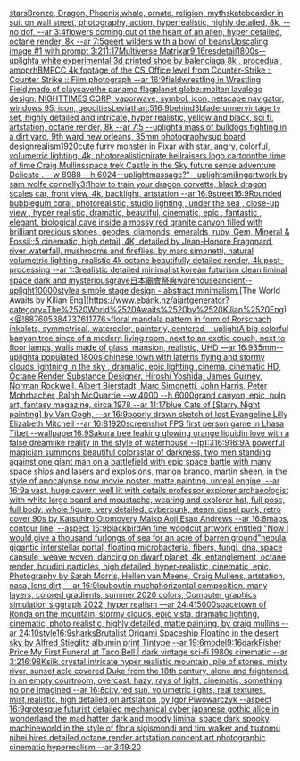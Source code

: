 [stars](https://www.ebank.nz/aiartgenerator?category=stars)[Bronze, Dragon, Phoenix,whale, ornate, religion, myth](https://www.ebank.nz/aiartgenerator?category=Bronze%2C%2520Dragon%2C%2520Phoenix%2Cwhale%2C%2520ornate%2C%2520religion%2C%2520myth)[skateboarder in suit on wall street, photography, action, hyperrealistic, highly detailed, 8k, --no dof, --ar 3:4](https://www.ebank.nz/aiartgenerator?category=skateboarder%2520in%2520suit%2520on%2520wall%2520street%2C%2520photography%2C%2520action%2C%2520hyperrealistic%2C%2520highly%2520detailed%2C%25208k%2C%2520--no%2520dof%2C%2520--ar%25203%3A4)[flowers coming out of the heart of an alien, hyper detailed, octane render, 8k --ar 7:5](https://www.ebank.nz/aiartgenerator?category=flowers%2520coming%2520out%2520of%2520the%2520heart%2520of%2520an%2520alien%2C%2520hyper%2520detailed%2C%2520octane%2520render%2C%25208k%2520--ar%25207%3A5)[geert wilders with a bowl of beans](https://www.ebank.nz/aiartgenerator?category=geert%2520wilders%2520with%2520a%2520bowl%2520of%2520beans)[Upscaling image #1 with prompt ](https://www.ebank.nz/aiartgenerator?category=Upscaling%2520image%2520%231%2520with%2520prompt%2520)[3:2](https://www.ebank.nz/aiartgenerator?category=3%3A2)[11:17](https://www.ebank.nz/aiartgenerator?category=11%3A17)[Multiverse Matrix](https://www.ebank.nz/aiartgenerator?category=Multiverse%2520Matrix)[ar9:16](https://www.ebank.nz/aiartgenerator?category=ar9%3A16)[res](https://www.ebank.nz/aiartgenerator?category=res)[detail](https://www.ebank.nz/aiartgenerator?category=detail)[1800s](https://www.ebank.nz/aiartgenerator?category=1800s)[--uplight](https://www.ebank.nz/aiartgenerator?category=--uplight)[a white experimental 3d printed shoe by balenciaga 8k , procedual, amoprh](https://www.ebank.nz/aiartgenerator?category=a%2520white%2520experimental%25203d%2520printed%2520shoe%2520by%2520balenciaga%25208k%2520%2C%2520procedual%2C%2520amoprh)[BMPCC 4k  footage of the CS_Office level from Counter-Strike :: Counter Strike :: Film photograph --ar 16:9](https://www.ebank.nz/aiartgenerator?category=BMPCC%25204k%2520%2520footage%2520of%2520the%2520CS_Office%2520level%2520from%2520Counter-Strike%2520%3A%3A%2520Counter%2520Strike%2520%3A%3A%2520Film%2520photograph%2520--ar%252016%3A9)[field](https://www.ebank.nz/aiartgenerator?category=field)[wrestling in Wrestling Field,made of clay](https://www.ebank.nz/aiartgenerator?category=wrestling%2520in%2520Wrestling%2520Field%2Cmade%2520of%2520clay)[cave](https://www.ebank.nz/aiartgenerator?category=cave)[the panama flag](https://www.ebank.nz/aiartgenerator?category=the%2520panama%2520flag)[planet globe::molten lava](https://www.ebank.nz/aiartgenerator?category=planet%2520globe%3A%3Amolten%2520lava)[logo design, NIGHTTIMES CORP, vaporwave, symbol, icon, netscape navigator, windows 95, icon, geocities](https://www.ebank.nz/aiartgenerator?category=logo%2520design%2C%2520NIGHTTIMES%2520CORP%2C%2520vaporwave%2C%2520symbol%2C%2520icon%2C%2520netscape%2520navigator%2C%2520windows%252095%2C%2520icon%2C%2520geocities)[Leviathan:5](https://www.ebank.nz/aiartgenerator?category=Leviathan%3A5)[16:9](https://www.ebank.nz/aiartgenerator?category=16%3A9)[behind](https://www.ebank.nz/aiartgenerator?category=behind)[3](https://www.ebank.nz/aiartgenerator?category=3)[bladerunner](https://www.ebank.nz/aiartgenerator?category=bladerunner)[vintage tv set, highly detailed and intricate, hyper realistic, yellow and black, sci fi, artstation, octane render, 8k --ar 7:5 --uplight](https://www.ebank.nz/aiartgenerator?category=vintage%2520tv%2520set%2C%2520highly%2520detailed%2520and%2520intricate%2C%2520hyper%2520realistic%2C%2520yellow%2520and%2520black%2C%2520sci%2520fi%2C%2520artstation%2C%2520octane%2520render%2C%25208k%2520--ar%25207%3A5%2520--uplight)[a mass of bulldogs fighting in a dirt yard, 9th ward new orleans, 35mm photography](https://www.ebank.nz/aiartgenerator?category=a%2520mass%2520of%2520bulldogs%2520fighting%2520in%2520a%2520dirt%2520yard%2C%25209th%2520ward%2520new%2520orleans%2C%252035mm%2520photography)[sup board design](https://www.ebank.nz/aiartgenerator?category=sup%2520board%2520design)[realism](https://www.ebank.nz/aiartgenerator?category=realism)[1920](https://www.ebank.nz/aiartgenerator?category=1920)[cute furry monster in Pixar with star, angry, colorful, volumetric lighting, 4k, photorealistic](https://www.ebank.nz/aiartgenerator?category=cute%2520furry%2520monster%2520in%2520Pixar%2520with%2520star%2C%2520angry%2C%2520colorful%2C%2520volumetric%2520lighting%2C%25204k%2C%2520photorealistic)[pirate hellraisers logo cartoon](https://www.ebank.nz/aiartgenerator?category=pirate%2520hellraisers%2520logo%2520cartoon)[the time of time Craig Mullins](https://www.ebank.nz/aiartgenerator?category=the%2520time%2520of%2520time%2520Craig%2520Mullins)[space trek Castle in the Sky future sense adventure  Delicate  . --w 8988 --h 6024](https://www.ebank.nz/aiartgenerator?category=space%2520trek%2520Castle%2520in%2520the%2520Sky%2520future%2520sense%2520adventure%2520%2520Delicate%2520%2520.%2520--w%25208988%2520--h%25206024)[--uplight](https://www.ebank.nz/aiartgenerator?category=--uplight)[massage?"](https://www.ebank.nz/aiartgenerator?category=massage%3F%22)[--uplight](https://www.ebank.nz/aiartgenerator?category=--uplight)[smiling](https://www.ebank.nz/aiartgenerator?category=smiling)[artwork by sam wolfe connelly](https://www.ebank.nz/aiartgenerator?category=artwork%2520by%2520sam%2520wolfe%2520connelly)[3:1](https://www.ebank.nz/aiartgenerator?category=3%3A1)[how to train your dragon corvette, black dragon scales car, front view, 4k, backlight, artstation --ar 16:9](https://www.ebank.nz/aiartgenerator?category=how%2520to%2520train%2520your%2520dragon%2520corvette%2C%2520black%2520dragon%2520scales%2520car%2C%2520front%2520view%2C%25204k%2C%2520backlight%2C%2520artstation%2520--ar%252016%3A9)[street](https://www.ebank.nz/aiartgenerator?category=street)[16:9](https://www.ebank.nz/aiartgenerator?category=16%3A9)[Rounded bubblegum coral, photorealistic, studio lighting , under the sea , close-up view , hyper realistic, dramatic, beautiful, cinematic, epic , fantastic , elegant, biological,](https://www.ebank.nz/aiartgenerator?category=Rounded%2520bubblegum%2520coral%2C%2520photorealistic%2C%2520studio%2520lighting%2520%2C%2520under%2520the%2520sea%2520%2C%2520close-up%2520view%2520%2C%2520hyper%2520realistic%2C%2520dramatic%2C%2520beautiful%2C%2520cinematic%2C%2520epic%2520%2C%2520fantastic%2520%2C%2520elegant%2C%2520biological%2C)[cave inside a mossy red granite canyon filled with brilliant precious stones, geodes, diamonds, emeralds, ruby, Gem, Mineral & Fossil::5 cinematic, high detail, 4K, detailed by Jean-Honoré Fragonard, river waterfall, mushrooms and fireflies, by marc simonetti, natural volumetric lighting, realistic 4k octane beautifully detailed render, 4k post-processing --ar 1:3](https://www.ebank.nz/aiartgenerator?category=cave%2520inside%2520a%2520mossy%2520red%2520granite%2520canyon%2520filled%2520with%2520brilliant%2520precious%2520stones%2C%2520geodes%2C%2520diamonds%2C%2520emeralds%2C%2520ruby%2C%2520Gem%2C%2520Mineral%2520%26%2520Fossil%3A%3A5%2520cinematic%2C%2520high%2520detail%2C%25204K%2C%2520detailed%2520by%2520Jean-Honor%C3%A9%2520Fragonard%2C%2520river%2520waterfall%2C%2520mushrooms%2520and%2520fireflies%2C%2520by%2520marc%2520simonetti%2C%2520natural%2520volumetric%2520lighting%2C%2520realistic%25204k%2520octane%2520beautifully%2520detailed%2520render%2C%25204k%2520post-processing%2520--ar%25201%3A3)[realistic detailed minimalist korean futurism clean liminal space dark and mysterious](https://www.ebank.nz/aiartgenerator?category=realistic%2520detailed%2520minimalist%2520korean%2520futurism%2520clean%2520liminal%2520space%2520dark%2520and%2520mysterious)[grave](https://www.ebank.nz/aiartgenerator?category=grave)[日本廟會祭典](https://www.ebank.nz/aiartgenerator?category=%E6%97%A5%E6%9C%AC%E5%BB%9F%E6%9C%83%E7%A5%AD%E5%85%B8)[warehouse](https://www.ebank.nz/aiartgenerator?category=warehouse)[ancient](https://www.ebank.nz/aiartgenerator?category=ancient)[--uplight](https://www.ebank.nz/aiartgenerator?category=--uplight)[10000](https://www.ebank.nz/aiartgenerator?category=10000)[style](https://www.ebank.nz/aiartgenerator?category=style)[a simple stage design - abstract minimalism.](https://www.ebank.nz/aiartgenerator?category=a%2520simple%2520stage%2520design%2520-%2520abstract%2520minimalism.)[The World Awaits by Kilian Eng](https://www.ebank.nz/aiartgenerator?category=The%2520World%2520Awaits%2520by%2520Kilian%2520Eng)[<@!887605384737611776>](https://www.ebank.nz/aiartgenerator?category=%3C%40%21887605384737611776%3E)[floral mandala pattern in form of Rorschach inkblots, symmetrical, watercolor, painterly, centered --uplight](https://www.ebank.nz/aiartgenerator?category=floral%2520mandala%2520pattern%2520in%2520form%2520of%2520Rorschach%2520inkblots%2C%2520symmetrical%2C%2520watercolor%2C%2520painterly%2C%2520centered%2520--uplight)[A big colorful banyan tree since of a modern living room, next to an exotic couch, next to floor lamps, walls made of glass, mansion, realistic, UHD —ar 16:9](https://www.ebank.nz/aiartgenerator?category=A%2520big%2520colorful%2520banyan%2520tree%2520since%2520of%2520a%2520modern%2520living%2520room%2C%2520next%2520to%2520an%2520exotic%2520couch%2C%2520next%2520to%2520floor%2520lamps%2C%2520walls%2520made%2520of%2520glass%2C%2520mansion%2C%2520realistic%2C%2520UHD%2520%E2%80%94ar%252016%3A9)[35mm](https://www.ebank.nz/aiartgenerator?category=35mm)[--uplight](https://www.ebank.nz/aiartgenerator?category=--uplight)[a populated 1800s chinese town with laterns flying and stormy clouds lightning in the sky , dramatic, epic lighting ,cinema, cinematic HD, Octane Render Substance Designer. Hiroshi Yoshida, James Gurney, Norman Rockwell, Albert Bierstadt, Marc Simonetti, John Harris, Peter Mohrbacher, Ralph McQuarrie --w 4000 --h 6000](https://www.ebank.nz/aiartgenerator?category=a%2520populated%25201800s%2520chinese%2520town%2520with%2520laterns%2520flying%2520and%2520stormy%2520clouds%2520lightning%2520in%2520the%2520sky%2520%2C%2520dramatic%2C%2520epic%2520lighting%2520%2Ccinema%2C%2520cinematic%2520HD%2C%2520Octane%2520Render%2520Substance%2520Designer.%2520Hiroshi%2520Yoshida%2C%2520James%2520Gurney%2C%2520Norman%2520Rockwell%2C%2520Albert%2520Bierstadt%2C%2520Marc%2520Simonetti%2C%2520John%2520Harris%2C%2520Peter%2520Mohrbacher%2C%2520Ralph%2520McQuarrie%2520--w%25204000%2520--h%25206000)[grand canyon, epic, pulp art, fantasy magazine, circa 1978 --ar 11:17](https://www.ebank.nz/aiartgenerator?category=grand%2520canyon%2C%2520epic%2C%2520pulp%2520art%2C%2520fantasy%2520magazine%2C%2520circa%25201978%2520--ar%252011%3A17)[blue Cats of [Starry Night painting] by Van Gogh, --ar 16:9](https://www.ebank.nz/aiartgenerator?category=blue%2520Cats%2520of%2520%5BStarry%2520Night%2520painting%5D%2520by%2520Van%2520Gogh%2C%2520--ar%252016%3A9)[poorly drawn sketch of lost Evangeline Lilly Elizabeth Mitchell --ar 16:8](https://www.ebank.nz/aiartgenerator?category=poorly%2520drawn%2520sketch%2520of%2520lost%2520Evangeline%2520Lilly%2520Elizabeth%2520Mitchell%2520--ar%252016%3A8)[1920](https://www.ebank.nz/aiartgenerator?category=1920)[screenshot FPS first person game in Lhasa Tibet --wallpaper](https://www.ebank.nz/aiartgenerator?category=screenshot%2520FPS%2520first%2520person%2520game%2520in%2520Lhasa%2520Tibet%2520--wallpaper)[16:9](https://www.ebank.nz/aiartgenerator?category=16%3A9)[Sakura tree leaking glowing orange liquid](https://www.ebank.nz/aiartgenerator?category=Sakura%2520tree%2520leaking%2520glowing%2520orange%2520liquid)[in love with a false dreamlike reality in the style of waterhouse --lp](https://www.ebank.nz/aiartgenerator?category=in%2520love%2520with%2520a%2520false%2520dreamlike%2520reality%2520in%2520the%2520style%2520of%2520waterhouse%2520--lp)[1:3](https://www.ebank.nz/aiartgenerator?category=1%3A3)[16:9](https://www.ebank.nz/aiartgenerator?category=16%3A9)[16:9](https://www.ebank.nz/aiartgenerator?category=16%3A9)[A powerful magician summons beautiful colors](https://www.ebank.nz/aiartgenerator?category=A%2520powerful%2520magician%2520summons%2520beautiful%2520colors)[star of darkness, two men standing against one giant man on a battlefield with epic space battle with many space ships and lasers and explosions, marlon brando, martin sheen, in the style of apocalypse now movie poster, matte painting, unreal engine, --ar 16:9](https://www.ebank.nz/aiartgenerator?category=star%2520of%2520darkness%2C%2520two%2520men%2520standing%2520against%2520one%2520giant%2520man%2520on%2520a%2520battlefield%2520with%2520epic%2520space%2520battle%2520with%2520many%2520space%2520ships%2520and%2520lasers%2520and%2520explosions%2C%2520marlon%2520brando%2C%2520martin%2520sheen%2C%2520in%2520the%2520style%2520of%2520apocalypse%2520now%2520movie%2520poster%2C%2520matte%2520painting%2C%2520unreal%2520engine%2C%2520--ar%252016%3A9)[a vast, huge cavern  well lit with details professor explorer archaeologist with white large beard and moustache, wearing and explorer hat, full pose, full body, whole figure, very detailed, cyberpunk, steam diesel punk, retro cover 90s by Katsuhiro Otomovery Maiko Aoji Esao Andrews --ar 16:8](https://www.ebank.nz/aiartgenerator?category=a%2520vast%2C%2520huge%2520cavern%2520%2520well%2520lit%2520with%2520details%2520professor%2520explorer%2520archaeologist%2520with%2520white%2520large%2520beard%2520and%2520moustache%2C%2520wearing%2520and%2520explorer%2520hat%2C%2520full%2520pose%2C%2520full%2520body%2C%2520whole%2520figure%2C%2520very%2520detailed%2C%2520cyberpunk%2C%2520steam%2520diesel%2520punk%2C%2520retro%2520cover%252090s%2520by%2520Katsuhiro%2520Otomovery%2520Maiko%2520Aoji%2520Esao%2520Andrews%2520--ar%252016%3A8)[maps, contour line,  --aspect 16:9](https://www.ebank.nz/aiartgenerator?category=maps%2C%2520contour%2520line%2C%2520%2520--aspect%252016%3A9)[blackbird](https://www.ebank.nz/aiartgenerator?category=blackbird)[An fine woodcut artwork entitled "Now I would give a thousand furlongs of sea for an acre of barren ground"](https://www.ebank.nz/aiartgenerator?category=An%2520fine%2520woodcut%2520artwork%2520entitled%2520%22Now%2520I%2520would%2520give%2520a%2520thousand%2520furlongs%2520of%2520sea%2520for%2520an%2520acre%2520of%2520barren%2520ground%22)[nebula, gigantic interstellar portal, floating microbacteria, fibers, fungi, dna, space capsule, weave woven, dancing on dwarf planet, 4k, entanglement, octane render, houdini particles, high detailed, hyper-realistic, cinematic, epic, Photography by Sarah Morris, Hellen van Meene, Craig Mullens, artstation, nasa, lens dirt, --ar 16:9](https://www.ebank.nz/aiartgenerator?category=nebula%2C%2520gigantic%2520interstellar%2520portal%2C%2520floating%2520microbacteria%2C%2520fibers%2C%2520fungi%2C%2520dna%2C%2520space%2520capsule%2C%2520weave%2520woven%2C%2520dancing%2520on%2520dwarf%2520planet%2C%25204k%2C%2520entanglement%2C%2520octane%2520render%2C%2520houdini%2520particles%2C%2520high%2520detailed%2C%2520hyper-realistic%2C%2520cinematic%2C%2520epic%2C%2520Photography%2520by%2520Sarah%2520Morris%2C%2520Hellen%2520van%2520Meene%2C%2520Craig%2520Mullens%2C%2520artstation%2C%2520nasa%2C%2520lens%2520dirt%2C%2520--ar%252016%3A9)[louboutin mucha](https://www.ebank.nz/aiartgenerator?category=louboutin%2520mucha)[horizontal composition, many layers, colored gradients, summer 2020 colors, Computer graphics simulation siggraph 2022, hyper realism —ar 24:41](https://www.ebank.nz/aiartgenerator?category=horizontal%2520composition%2C%2520many%2520layers%2C%2520colored%2520gradients%2C%2520summer%25202020%2520colors%2C%2520Computer%2520graphics%2520simulation%2520siggraph%25202022%2C%2520hyper%2520realism%2520%E2%80%94ar%252024%3A41)[5000](https://www.ebank.nz/aiartgenerator?category=5000)[space](https://www.ebank.nz/aiartgenerator?category=space)[town of Ronda on the mountain, stormy clouds, epic vista, dramatic lighting, cinematic, photo realistic, highly detailed, matte painting, by craig mullins --ar 24:10](https://www.ebank.nz/aiartgenerator?category=town%2520of%2520Ronda%2520on%2520the%2520mountain%2C%2520stormy%2520clouds%2C%2520epic%2520vista%2C%2520dramatic%2520lighting%2C%2520cinematic%2C%2520photo%2520realistic%2C%2520highly%2520detailed%2C%2520matte%2520painting%2C%2520by%2520craig%2520mullins%2520--ar%252024%3A10)[style](https://www.ebank.nz/aiartgenerator?category=style)[16:9](https://www.ebank.nz/aiartgenerator?category=16%3A9)[sharks](https://www.ebank.nz/aiartgenerator?category=sharks)[Brutalist Origami Spaceship Floating in the desert sky by Alfred Stieglitz albumin print Tintype --ar 19:6](https://www.ebank.nz/aiartgenerator?category=Brutalist%2520Origami%2520Spaceship%2520Floating%2520in%2520the%2520desert%2520sky%2520by%2520Alfred%2520Stieglitz%2520albumin%2520print%2520Tintype%2520--ar%252019%3A6)[model](https://www.ebank.nz/aiartgenerator?category=model)[9:16](https://www.ebank.nz/aiartgenerator?category=9%3A16)[dark](https://www.ebank.nz/aiartgenerator?category=dark)[Fisher Price My First Funeral at Taco Bell | dark vintage sci-fi 1980s cinematic --ar 3:2](https://www.ebank.nz/aiartgenerator?category=Fisher%2520Price%2520My%2520First%2520Funeral%2520at%2520Taco%2520Bell%2520%7C%2520dark%2520vintage%2520sci-fi%25201980s%2520cinematic%2520--ar%25203%3A2)[16:9](https://www.ebank.nz/aiartgenerator?category=16%3A9)[8K](https://www.ebank.nz/aiartgenerator?category=8K)[silk crystal intricate hyper realistic mountain, pile of stones, misty river, sunset acle covered Duke from the 18th century, alone and frightened, in an empty courtroom, overcast, hazy, rays of light, cinematic, something no one imagined --ar 16:8](https://www.ebank.nz/aiartgenerator?category=silk%2520crystal%2520intricate%2520hyper%2520realistic%2520mountain%2C%2520pile%2520of%2520stones%2C%2520misty%2520river%2C%2520sunset%2520acle%2520covered%2520Duke%2520from%2520the%252018th%2520century%2C%2520alone%2520and%2520frightened%2C%2520in%2520an%2520empty%2520courtroom%2C%2520overcast%2C%2520hazy%2C%2520rays%2520of%2520light%2C%2520cinematic%2C%2520something%2520no%2520one%2520imagined%2520--ar%252016%3A8)[city,red sun, volumetric lights, real textures, mist,realistic, high detailed,on artstation ,by Igor Piwowarczyk --aspect 16:9](https://www.ebank.nz/aiartgenerator?category=city%2Cred%2520sun%2C%2520volumetric%2520lights%2C%2520real%2520textures%2C%2520mist%2Crealistic%2C%2520high%2520detailed%2Con%2520artstation%2520%2Cby%2520Igor%2520Piwowarczyk%2520--aspect%252016%3A9)[grotesque futurist detailed mechanical cyber japanese gothic alice in wonderland the mad hatter dark and moody liminal space dark spooky machineworld in the style of floria sigismondi and tim walker and tsutomu nihei hires detailed octane render artstation concept art photographic cinematic hyperrealism --ar 3:1](https://www.ebank.nz/aiartgenerator?category=grotesque%2520futurist%2520detailed%2520mechanical%2520cyber%2520japanese%2520gothic%2520alice%2520in%2520wonderland%2520the%2520mad%2520hatter%2520dark%2520and%2520moody%2520liminal%2520space%2520dark%2520spooky%2520machineworld%2520in%2520the%2520style%2520of%2520floria%2520sigismondi%2520and%2520tim%2520walker%2520and%2520tsutomu%2520nihei%2520hires%2520detailed%2520octane%2520render%2520artstation%2520concept%2520art%2520photographic%2520cinematic%2520hyperrealism%2520--ar%25203%3A1)[9:20](https://www.ebank.nz/aiartgenerator?category=9%3A20)